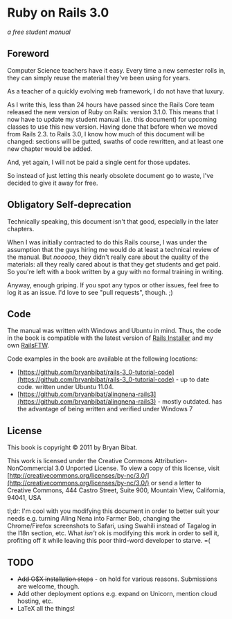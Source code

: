 Ruby on Rails 3.0
=================
_a free student manual_

Foreword
--------

Computer Science teachers have it easy. Every time a new semester rolls in, they can simply reuse the material they've been using for years.

As a teacher of a quickly evolving web framework, I do not have that luxury.

As I write this, less than 24 hours have passed since the Rails Core team released the new version of Ruby on Rails: version 3.1.0. This means that I now have to update my student manual (i.e. this document) for upcoming classes to use this new version. Having done that before when we moved from Rails 2.3. to Rails 3.0, I know how much of this document will be changed: sections will be gutted, swaths of code rewritten, and at least one new chapter would be added.

And, yet again, I will not be paid a single cent for those updates.

So instead of just letting this nearly obsolete document go to waste, I've decided to give it away for free. 

Obligatory Self-deprecation
---------------------------

Technically speaking, this document isn't that good, especially in the later chapters. 

When I was initially contracted to do this Rails course, I was under the assumption that the guys hiring me would do at least a technical review of the manual. But _nooooo_, they didn't really care about the quality of the materials: all they really cared about is that they get students and get paid. So you're left with a book written by a guy with no formal training in writing.

Anyway, enough griping. If you spot any typos or other issues, feel free to log it as an issue. I'd love to see "pull requests", though. ;)

Code
----

The manual was written with Windows and Ubuntu in mind. Thus, the code in the book is compatible with the latest version of [Rails Installer](http://railsinstaller.org/) and my own [RailsFTW](http://railsftw.bryanbibat.net).

Code examples in the book are available at the following locations:

* [https://github.com/bryanbibat/rails-3_0-tutorial-code](https://github.com/bryanbibat/rails-3_0-tutorial-code) - up to date code. written under Ubuntu 11.04.
* [https://github.com/bryanbibat/alingnena-rails3](https://github.com/bryanbibat/alingnena-rails3) - mostly outdated. has the advantage of being written and verified under Windows 7

License
-------

This book is copyright © 2011 by Bryan Bibat. 

This work is licensed under the Creative Commons Attribution-NonCommercial 3.0 Unported License. To view a copy of this license, visit [http://creativecommons.org/licenses/by-nc/3.0/](http://creativecommons.org/licenses/by-nc/3.0/) or send a letter to Creative Commons, 444 Castro Street, Suite 900, Mountain View, California, 94041, USA

tl;dr: I'm cool with you modifying this document in order to better suit your needs e.g. turning Aling Nena into Farmer Bob, changing the Chrome/Firefox screenshots to Safari, using Swahili instead of Tagalog in the I18n section, etc. What _isn't_ ok is modifying this work in order to sell it, profiting off it while leaving this poor third-word developer to starve. =(

TODO
----

* ~~Add O$X installation steps~~ - on hold for various reasons. Submissions are welcome, though.
* Add other deployment options e.g. expand on Unicorn, mention cloud hosting, etc.
* LaTeX all the things!
